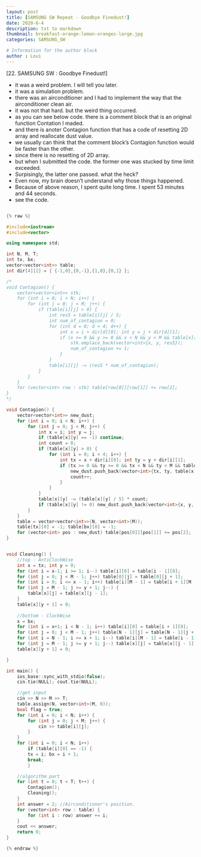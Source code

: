 ```yaml
---
layout: post
title: [SAMSUNG SW Repeat - Goodbye Finedust!]
date: 2020-6-4
description: txt to markdown
thumbnail: breakfast-orange-lemon-oranges-large.jpg
categories: SAMSUNG_SW

# Information for the author block
author : Loui
---
```


﻿[22. SAMSUNG SW : Goodbye Finedust!]
- it was a weird problem. I will tell you later.
- it was a simulation problem. 
- there was an airconditioner and I had to implement the way that the airconditioner clean air. 
- it was not that hard. but the weird thing occurred.
- as you can see below code. there is a comment block that is an original function Contation I maded.
- and there is anoter Contagion function that has a code of resetting 2D array and reallocate dust value.
- we usually can think that the comment block’s Contagion function would be faster than the other.
- since there is no resetting of 2D array.
- but when I submitted the code. the former one was stucked by time limit exceeded.
- Surpisingly, the latter one passed. what the heck?
- Even now, my brain doesn’t understand why those things happened.
- Because of above reason, I spent quite long time. I spent 53 minutes and 44 seconds.
- see the code.

```cpp

{% raw %}

#include<iostream>
#include<vector>

using namespace std;

int N, M, T;
int tx, bx;
vector<vector<int>> table;
int dir[4][2] = { {-1,0},{0,-1},{1,0},{0,1} };

/*
void Contagion() {
	vector<vector<int>> stk;
	for (int i = 0; i < N; i++) {
		for (int j = 0; j < M; j++) {
			if (table[i][j] > 0) {
				int res5 = table[i][j] / 5;
				int num_of_contagion = 0;
				for (int d = 0; d < 4; d++) {
					int x = i + dir[d][0]; int y = j + dir[d][1];
					if (x >= 0 && y >= 0 && x < N && y < M && table[x][y] != -1) {
						stk.emplace_back(vector<int>{x, y, res5});
						num_of_contagion += 1;
					}
				}
				table[i][j] -= (res5 * num_of_contagion);
			}
		}
	}
	for (vector<int> row : stk) table[row[0]][row[1]] += row[2];
}
*/

void Contagion() {
	vector<vector<int>> new_dust;
	for (int i = 0; i < N; i++) {
		for (int j = 0; j < M; j++) {
			int x = i; int y = j;
			if (table[x][y] == -1) continue;
			int count = 0;
			if (table[x][y] > 0) {
				for (int i = 0; i < 4; i++) {
					int tx = x + dir[i][0]; int ty = y + dir[i][1];
					if (tx >= 0 && ty >= 0 && tx < N && ty < M && table[tx][ty] != -1) {
						new_dust.push_back(vector<int>{tx, ty, table[x][y] / 5});
						count++;
					}
				}
			}
			table[x][y] -= (table[x][y] / 5) * count;
			if (table[x][y] != 0) new_dust.push_back(vector<int>{x, y, table[x][y]});
		}
	}
	table = vector<vector<int>>(N, vector<int>(M));
	table[tx][0] = -1; table[bx][0] = -1;
	for (vector<int> pos : new_dust) table[pos[0]][pos[1]] += pos[2];
}


void Cleaning() {
	//top - AntiClockWise
	int x = tx; int y = 0;
	for (int i = x-1; i >= 1; i--) table[i][0] = table[i - 1][0];
	for (int j = 0; j < M - 1; j++) table[0][j] = table[0][j + 1];
	for (int i = 0; i <= x - 1; i++) table[i][M - 1] = table[i + 1][M - 1];
	for (int j = M - 1; j >= y + 1; j--) {
		table[x][j] = table[x][j - 1];
	} 
	table[x][y + 1] = 0;
		
	//bottom - ClockWise
	x = bx;
	for (int i = x+1; i < N - 1; i++) table[i][0] = table[i + 1][0];
	for (int j = 0; j < M - 1; j++) table[N - 1][j] = table[N - 1][j + 1];
	for (int i = N - 1; i >= x + 1; i--) table[i][M - 1] = table[i - 1][M - 1];
	for (int j = M - 1; j >= y + 1; j--) table[x][j] = table[x][j - 1];
	table[x][y + 1] = 0;

}

int main() {
	ios_base::sync_with_stdio(false);
	cin.tie(NULL); cout.tie(NULL);

	//get input
	cin >> N >> M >> T;
	table.assign(N, vector<int>(M, 0));
	bool flag = true;
	for (int i = 0; i < N; i++) {
		for (int j = 0; j < M; j++) {
			cin >> table[i][j];
		}
	}
	for (int i = 0; i < N; i++) 
		if (table[i][0] == -1) {
		tx = i; bx = i + 1;
		break;
		}

	//algorithm part
	for (int t = 0; t < T; t++) {
		Contagion();
		Cleaning();
	}
	int answer = 2; //Airconditioner's position.
	for (vector<int> row : table) {
		for (int i : row) answer += i;
	}
	cout << answer;
	return 0;
}

{% endraw %}
```

